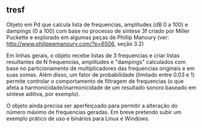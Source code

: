 ## tresf

Objeto em Pd que calcula lista de frequencias, amplitudes (dB 0 a 100) e dampings (0 a 100) com base no processo de síntese 3f criado por Miller Puckette e explorado em algumas peças de Phillip Manoury (ver: http://www.philippemanoury.com/?p=6506, seção 3.2)

Em linhas gerais, o objeto recebe listas de 3 frequencias e criar listas resultantes de N frequencias, amplitudes e "dampings" calculados com base no particionamento de multiplicadores das frequencias originais e em suas somas. Além disso, um fator de probabilidade (limitado entre 0.03 e 1) permite controlar o comportamento de filtragem de frequencias (o que afeta a harmonicidade/inarmonicidade de um resultado sonoro baseado em síntese aditiva, por exemplo).

O objeto ainda precisa ser aperfeiçoado para permitir a alteração do número máximo de frequencias geradas. Em breve pretendo subir um exemplo prático de uso e binários para Linux e Windows.
